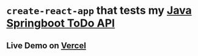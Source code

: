 # `create-react-app` that tests my [Java Springboot ToDo API](https://github.com/philFernandez/ToDo_REST_API)


## Live Demo on [Vercel](https://todo-frontend-nine.vercel.app/)

